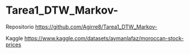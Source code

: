 # Tarea1_DTW_Markov-

Repositorio
https://github.com/Agirre8/Tarea1_DTW_Markov-

Kaggle
https://www.kaggle.com/datasets/aymanlafaz/moroccan-stock-prices
